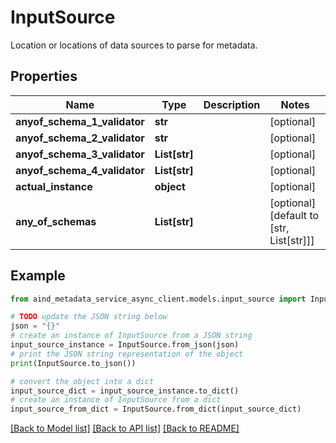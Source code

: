 # InputSource

Location or locations of data sources to parse for metadata.

## Properties

Name | Type | Description | Notes
------------ | ------------- | ------------- | -------------
**anyof_schema_1_validator** | **str** |  | [optional] 
**anyof_schema_2_validator** | **str** |  | [optional] 
**anyof_schema_3_validator** | **List[str]** |  | [optional] 
**anyof_schema_4_validator** | **List[str]** |  | [optional] 
**actual_instance** | **object** |  | [optional] 
**any_of_schemas** | **List[str]** |  | [optional] [default to [str, List[str]]]

## Example

```python
from aind_metadata_service_async_client.models.input_source import InputSource

# TODO update the JSON string below
json = "{}"
# create an instance of InputSource from a JSON string
input_source_instance = InputSource.from_json(json)
# print the JSON string representation of the object
print(InputSource.to_json())

# convert the object into a dict
input_source_dict = input_source_instance.to_dict()
# create an instance of InputSource from a dict
input_source_from_dict = InputSource.from_dict(input_source_dict)
```
[[Back to Model list]](../README.md#documentation-for-models) [[Back to API list]](../README.md#documentation-for-api-endpoints) [[Back to README]](../README.md)


